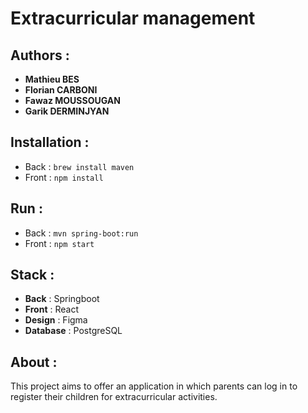 # Extracurricular management

## Authors :
- **Mathieu BES**
- **Florian CARBONI**
- **Fawaz MOUSSOUGAN**
- **Garik DERMINJYAN**

## Installation :
- Back : `brew install maven`
- Front : `npm install`  

## Run :
- Back : `mvn spring-boot:run`
- Front : `npm start`


## Stack :
- **Back** : Springboot  
- **Front** : React
- **Design** : Figma
- **Database** : PostgreSQL

## About :
This project aims to offer an application in which parents can log in to register their children for extracurricular activities.
